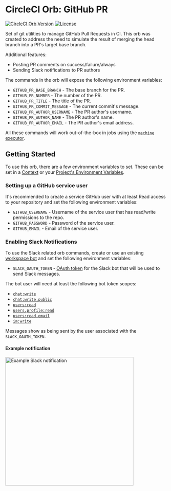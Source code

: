 # CircleCI Orb: GitHub PR

[![CircleCI Orb Version](https://img.shields.io/badge/endpoint.svg?url=https://badges.circleci.io/orb/narrativescience/ghpr)](https://circleci.com/orbs/registry/orb/narrativescience/ghpr)
[![License](https://img.shields.io/badge/License-BSD%203--Clause-blue.svg)](https://opensource.org/licenses/BSD-3-Clause)

Set of git utilities to manage GitHub Pull Requests in CI. This orb was created to address the need to simulate the result of merging the head branch into a PR's target base branch.

Additional features:

- Posting PR comments on success/failure/always
- Sending Slack notifications to PR authors

The commands in the orb will expose the following environment variables:

* `GITHUB_PR_BASE_BRANCH` - The base branch for the PR.
* `GITHUB_PR_NUMBER` - The number of the PR.
* `GITHUB_PR_TITLE` - The title of the PR.
* `GITHUB_PR_COMMIT_MESSAGE` - The current commit's message.
* `GITHUB_PR_AUTHOR_USERNAME` - The PR author's username.
* `GITHUB_PR_AUTHOR_NAME` - The PR author's name.
* `GITHUB_PR_AUTHOR_EMAIL` - The PR author's email address.

All these commands will work out-of-the-box in jobs using the
[`machine` executor](https://circleci.com/docs/2.0/executor-types/#using-machine).

## Getting Started

To use this orb, there are a few environment variables to set.
These can be set in a [Context](https://circleci.com/docs/2.0/contexts/)
or your [Project's Environment Variables](https://circleci.com/docs/2.0/env-vars/#setting-an-environment-variable-in-a-project).

### Setting up a GitHub service user

It's recommended to create a service GitHub user with at least Read access to your
repository and set the following environment variables:

* `GITHUB_USERNAME` - Username of the service user that has read/write permissions to the repo.
* `GITHUB_PASSWORD` - Password of the service user.
* `GITHUB_EMAIL` - Email of the service user.

### Enabling Slack Notifications

To use the Slack related orb commands, create or use an existing
[workspace bot](https://slack.com/help/articles/115005265703-Create-a-bot-for-your-workspace)
and set the following environment variables:

* `SLACK_OAUTH_TOKEN` - [OAuth token](https://api.slack.com/docs/token-types#bot) for the Slack
bot that will be used to send Slack messages.

The bot user will need at least the following bot token scopes:

* [`chat:write`](https://api.slack.com/scopes/chat:write)
* [`chat:write.public`](https://api.slack.com/scopes/chat:write.public)
* [`users:read`](https://api.slack.com/scopes/users:read)
* [`users.profile:read`](https://api.slack.com/scopes/users.profile:read)
* [`users:read.email`](https://api.slack.com/scopes/users:read.email)
* [`im:write`](https://api.slack.com/scopes/im:write)

Messages show as being sent by the user associated with the `SLACK_OAUTH_TOKEN`.

#### Example notification

<img width="400" alt="Example Slack notification" src="https://user-images.githubusercontent.com/29710511/77842739-9260c700-715b-11ea-8c67-0992340afbac.png">
